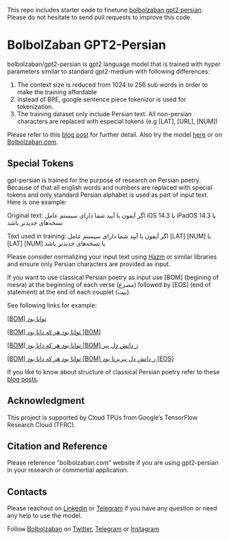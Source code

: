 This repo includes starter code to finetune [bolbolzaban gpt2 persian](https://huggingface.co/bolbolzaban/gpt2-persian). Please do not hesitate to send pull requests to improve this code.

# BolbolZaban GPT2-Persian
bolbolzaban/gpt2-persian is gpt2 language model that is trained with hyper parameters similar to standard gpt2-medium with following differences:
1. The context size is reduced from 1024 to 256 sub words in order to make the training affordable 
2. Instead of BPE, google sentence piece tokenizor is used for tokenization.
3. The training dataset only include Persian text. All non-persian characters are replaced with especial tokens (e.g [LAT], [URL], [NUM])

Please refer to this [blog post](https://medium.com/@khashei/a-not-so-dangerous-ai-in-the-persian-language-39172a641c84) for further detail. 
Also try the model [here](https://huggingface.co/bolbolzaban/gpt2-persian?text=%D8%AF%D8%B1+%DB%8C%DA%A9+%D8%A7%D8%AA%D9%81%D8%A7%D9%82+%D8%B4%DA%AF%D9%81%D8%AA+%D8%A7%D9%86%DA%AF%DB%8C%D8%B2%D8%8C+%D9%BE%DA%98%D9%88%D9%87%D8%B4%DA%AF%D8%B1%D8%A7%D9%86) or on [Bolbolzaban.com](http://www.bolbolzaban.com/text).

## Special Tokens
gpt-persian is trained for the purpose of research on Persian poetry. Because of that all english words and numbers are replaced with special tokens and only standard Persian alphabet is used as part of input text. Here is one example:

Original text: اگر آیفون یا آیپد شما دارای سیستم عامل iOS 14.3 یا iPadOS 14.3 یا نسخه‌های جدیدتر باشد

Text used in training: اگر آیفون یا آیپد شما دارای سیستم عامل [LAT] [NUM] یا [LAT] [NUM] یا نسخه‌های جدیدتر باشد

Please consider normalizing your input text using [Hazm](https://github.com/sobhe/hazm) or similar libraries and ensure only Persian characters are provided as input.

If you want to use classical Persian poetry as input use [BOM] (begining of mesra) at the beginning of each verse (مصرع) followed by [EOS] (end of statement) at the end of each couplet (بیت). 

See following links for example:

[[BOM] توانا بود](https://huggingface.co/bolbolzaban/gpt2-persian?text=%5BBOM%5D+%D8%AA%D9%88%D8%A7%D9%86%D8%A7+%D8%A8%D9%88%D8%AF)

[[BOM] توانا بود هر که دانا بود [BOM]](https://huggingface.co/bolbolzaban/gpt2-persian?text=%5BBOM%5D+%D8%AA%D9%88%D8%A7%D9%86%D8%A7+%D8%A8%D9%88%D8%AF+%D9%87%D8%B1+%DA%A9%D9%87+%D8%AF%D8%A7%D9%86%D8%A7+%D8%A8%D9%88%D8%AF+%5BBOM%5D)

[[BOM] توانا بود هر که دانا بود [BOM] ز دانش دل پیر](https://huggingface.co/bolbolzaban/gpt2-persian?text=%5BBOM%5D+%D8%AA%D9%88%D8%A7%D9%86%D8%A7+%D8%A8%D9%88%D8%AF+%D9%87%D8%B1+%DA%A9%D9%87+%D8%AF%D8%A7%D9%86%D8%A7+%D8%A8%D9%88%D8%AF+%5BBOM%5D+%D8%B2+%D8%AF%D8%A7%D9%86%D8%B4+%D8%AF%D9%84+%D9%BE%DB%8C%D8%B1)

[[BOM] توانا بود هر که دانا بود [BOM] ز دانش دل پیربرنا بود  [EOS]](https://huggingface.co/bolbolzaban/gpt2-persian?text=%5BBOM%5D+%D8%AA%D9%88%D8%A7%D9%86%D8%A7+%D8%A8%D9%88%D8%AF+%D9%87%D8%B1+%DA%A9%D9%87+%D8%AF%D8%A7%D9%86%D8%A7+%D8%A8%D9%88%D8%AF+%5BBOM%5D+%D8%B2+%D8%AF%D8%A7%D9%86%D8%B4+%D8%AF%D9%84+%D9%BE%DB%8C%D8%B1%D8%A8%D8%B1%D9%86%D8%A7+%D8%A8%D9%88%D8%AF++%5BEOS%5D)

If you like to know about structure of classical Persian poetry refer to these [blog posts](https://medium.com/@khashei).
## Acknowledgment
This project is supported by Cloud TPUs from Google’s TensorFlow Research Cloud (TFRC).
## Citation and Reference
Please reference "bolbolzaban.com" website if you are using gpt2-persian in your research or commertial application.
## Contacts
Please reachout on [Linkedin](https://www.linkedin.com/in/khashei/) or [Telegram](https://t.me/khasheia) if you have any question or need any help to use the model.

Follow [Bolbolzaban](http://bolbolzaban.com/about) on [Twitter](https://twitter.com/bolbol_zaban), [Telegram](https://t.me/bolbol_zaban) or [Instagram](https://www.instagram.com/bolbolzaban/)
